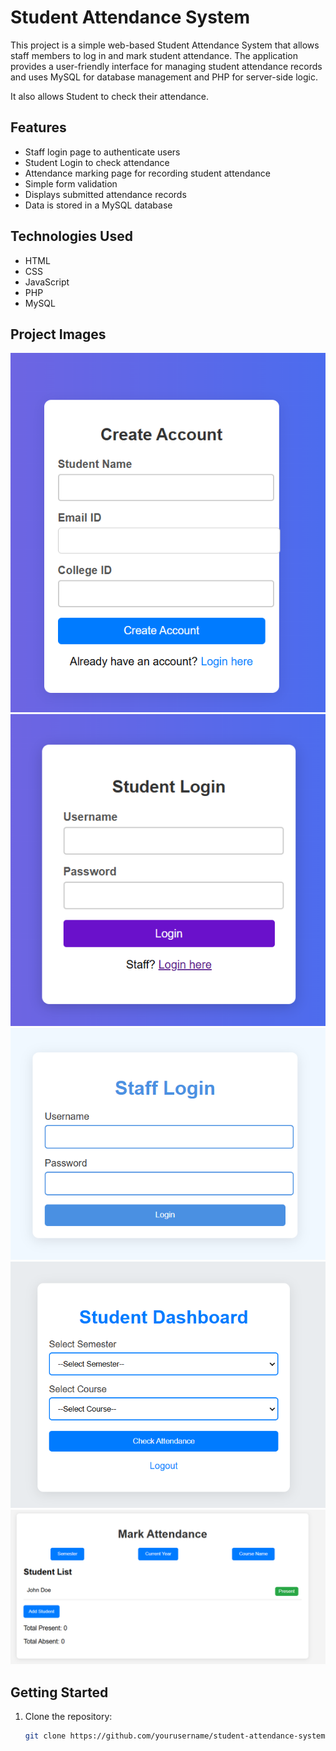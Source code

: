 # Student Attendance System

This project is a simple web-based Student Attendance System that allows staff members to log in and mark student attendance. The application provides a user-friendly interface for managing student attendance records and uses MySQL for database management and PHP for server-side logic.

It also allows Student to check their attendance.

## Features

- Staff login page to authenticate users
- Student Login to check attendance
- Attendance marking page for recording student attendance
- Simple form validation
- Displays submitted attendance records
- Data is stored in a MySQL database

## Technologies Used

- HTML
- CSS
- JavaScript
- PHP
- MySQL

## Project Images

![Create_Ac_Page](Create_Ac.png)
![Student_Login Page](Student_Login.png)
![Staff_Login Page](Staff_Login.png)
![Dashboard](Student_Dashboard.png)
![Attendance Page](Attendance.png)

## Getting Started

1. Clone the repository:
   ```bash
   git clone https://github.com/yourusername/student-attendance-system.git
